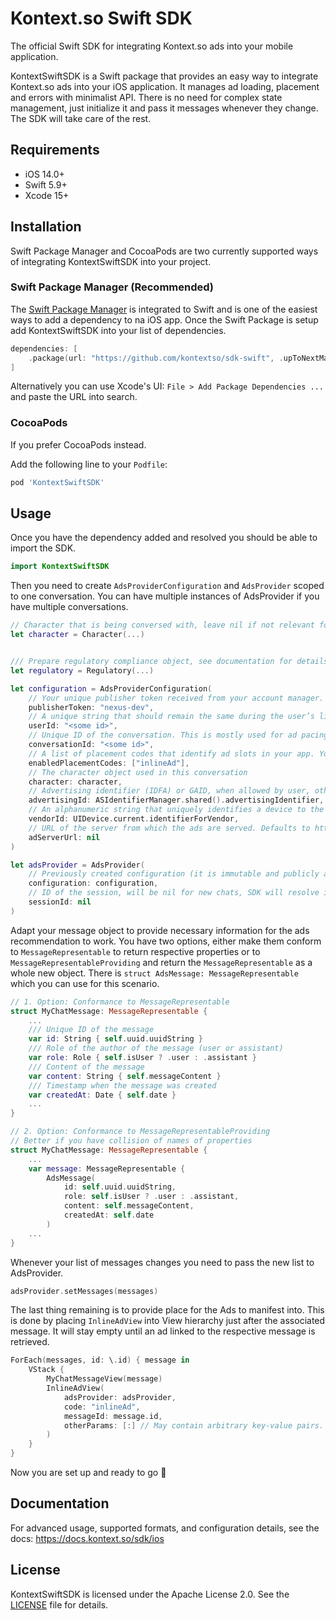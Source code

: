 # Kontext.so Swift SDK

The official Swift SDK for integrating Kontext.so ads into your mobile application.

KontextSwiftSDK is a Swift package that provides an easy way to integrate Kontext.so ads into your iOS application. It manages ad loading, placement and errors with minimalist API. There is no need for complex state management, just initialize it and pass it messages whenever they change. The SDK will take care of the rest.

## Requirements

- iOS 14.0+
- Swift 5.9+
- Xcode 15+

## Installation

Swift Package Manager and CocoaPods are two currently supported ways of integrating KontextSwiftSDK into your project.

### Swift Package Manager (Recommended)


The [Swift Package Manager](https://swift.org/package-manager/) is integrated to Swift and is one of the easiest ways to add a dependency to na iOS app. Once the Swift Package is setup add KontextSwiftSDK into your list of dependencies.

```swift
dependencies: [
    .package(url: "https://github.com/kontextso/sdk-swift", .upToNextMajor(from: "1.0.0"))
]
```

Alternatively you can use Xcode's UI: `File > Add Package Dependencies ...` and paste the URL into search.

### CocoaPods

If you prefer CocoaPods instead.

Add the following line to your `Podfile`:

```ruby
pod 'KontextSwiftSDK'
```

## Usage

Once you have the dependency added and resolved you should be able to import the SDK.

```swift
import KontextSwiftSDK
```

Then you need to create `AdsProviderConfiguration` and `AdsProvider` scoped to one conversation. You can have multiple instances of AdsProvider if you have multiple conversations.

```swift
// Character that is being conversed with, leave nil if not relevant for this conversation, see documentation for details.
let character = Character(...)


/// Prepare regulatory compliance object, see documentation for details.
let regulatory = Regulatory(...)

let configuration = AdsProviderConfiguration(
	// Your unique publisher token received from your account manager.
	publisherToken: "nexus-dev",
	// A unique string that should remain the same during the user’s lifetime (used for retargeting and rewarded ads). Eg. uuid or hash of email address work well.
	userId: "<some id>",
	// Unique ID of the conversation. This is mostly used for ad pacing.
	conversationId: "<some id>",
	// A list of placement codes that identify ad slots in your app. You receive them from your account manager.
	enabledPlacementCodes: ["inlineAd"],
	// The character object used in this conversation
	character: character,
	// Advertising identifier (IDFA) or GAID, when allowed by user, otherwise nil
	advertisingId: ASIdentifierManager.shared().advertisingIdentifier,
	// An alphanumeric string that uniquely identifies a device to the app’s vendor (IDFV).
	vendorId: UIDevice.current.identifierForVendor,
	// URL of the server from which the ads are served. Defaults to https://server.megabrain.co/
	adServerUrl: nil
)

let adsProvider = AdsProvider(
	// Previously created configuration (it is immutable and publicly available if you need to refer to it later)
	configuration: configuration,
	// ID of the session, will be nil for new chats, SDK will resolve it internally with first ads.
	sessionId: nil
)

```

Adapt your message object to provide necessary information for the ads recommendation to work. You have two options, either make them conform to `MessageRepresentable` to return respective properties or to `MessageRepresentableProviding` and return the `MessageRepresentable` as a whole new object. There is `struct AdsMessage: MessageRepresentable` which you can use for this scenario.

```swift
// 1. Option: Conformance to MessageRepresentable
struct MyChatMessage: MessageRepresentable {
	...
	/// Unique ID of the message
	var id: String { self.uuid.uuidString }
	/// Role of the author of the message (user or assistant)
	var role: Role { self.isUser ? .user : .assistant }
	/// Content of the message
	var content: String { self.messageContent }
	/// Timestamp when the message was created
	var createdAt: Date { self.date }
	...
}

// 2. Option: Conformance to MessageRepresentableProviding
// Better if you have collision of names of properties
struct MyChatMessage: MessageRepresentable {
	...
	var message: MessageRepresentable {
		AdsMessage(
			id: self.uuid.uuidString,
			role: self.isUser ? .user : .assistant,
			content: self.messageContent,
			createdAt: self.date
		)
	...	
}
```

Whenever your list of messages changes you need to pass the new list to AdsProvider.

```swift
adsProvider.setMessages(messages)
```

The last thing remaining is to provide place for the Ads to manifest into. This is done by placing `InlineAdView` into View hierarchy just after the associated message. It will stay empty until an ad linked to the respective message is retrieved.

```swift
ForEach(messages, id: \.id) { message in
	VStack {
		MyChatMessageView(message)
		InlineAdView(
			adsProvider: adsProvider,
			code: "inlineAd",
			messageId: message.id,
			otherParams: [:] // May contain arbitrary key-value pairs. Used to pass publisher-specific information to Kontext. Contents will be discussed with your account manager if needed.
		)
	}
}

```

Now you are set up and ready to go 🎉

## Documentation

For advanced usage, supported formats, and configuration details, see the docs: https://docs.kontext.so/sdk/ios

## License

KontextSwiftSDK is licensed under the Apache License 2.0. See the [LICENSE](LICENSE) file for details.

